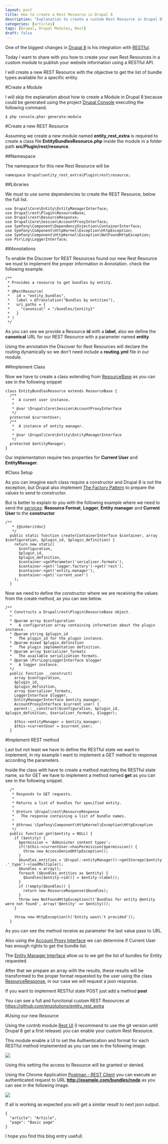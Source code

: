 ```yaml
---
layout: post
title: How to create a Rest Resource in Drupal 8
description: "Explanation to create a custom Rest Resource in Drupal 8"
categories: [articles]
tags: [Drupal, Drupal Modules, Rest]
draft: false
---
```

One of the biggest changes in <a href="https://www.drupal.org/drupal-8.0" target="_blank">Drupal 8</a> is his integration with <a href="http://en.wikipedia.org/wiki/Representational_state_transfer" target="_blank">RESTful</a>.

Today I want to share with you how to create your own Rest Resources in a custom module to publish your website information using a RESTful API.

I will create a new REST Resource with the objective to get the list of bundle types available for a specific entity.

#Create a Module

I will skip the explanation about how to create a Module in Drupal 8 because could be generated using the project <a href="http://drupalconsole.com/" target="_blank">Drupal Console</a> executing the following command.

```
$ php console.phar generate:module
```

#Create a new REST Resource

Assuming we create a new module named **entity_rest_extra** is required to create a class file **EntityBundlesResource.php** inside the module in a folder path **src/Plugin/rest/resource**.

##Namespace

The namespace for this new Rest Resource will be

```
namespace Drupal\entity_rest_extra\Plugin\rest\resource;
```

##Libraries

We must to use some dependencies to create the REST Resource, below the full list.

```
use Drupal\Core\Entity\EntityManagerInterface;
use Drupal\rest\Plugin\ResourceBase;
use Drupal\rest\ResourceResponse;
use Drupal\Core\Session\AccountProxyInterface;
use Symfony\Component\DependencyInjection\ContainerInterface;
use Symfony\Component\HttpKernel\Exception\HttpException;
use Symfony\Component\HttpKernel\Exception\NotFoundHttpException;
use Psr\Log\LoggerInterface;
```

##Annotations

To enable the Discover for REST Resources found our new Rest Resource we must to implement the proper information in Annotation. check the following example.

```
/**
 * Provides a resource to get bundles by entity.
 *
 * @RestResource(
 *   id = "entity_bundles",
 *   label = @Translation("Bundles by entities"),
 *   uri_paths = {
 *     "canonical" = "/bundles/{entity}"
 *   }
 * )
 */
```

As you can see we provide a Resource **id** with a **label**, also we define the **canonical** URL for our REST Resource with a parameter named **entity**

Using the annotation the Discover for Rest Resources will declare the routing dynamically so we don't need include a **routing.yml** file in our module.

##Implement Class

Now we have to create a class extending from <a href="https://api.drupal.org/api/drupal/core%21modules%21rest%21src%21Plugin%21ResourceBase.php/class/ResourceBase/8" target="_blank">ResourceBase</a> as you can see in the following snippet

```
class EntityBundlesResource extends ResourceBase {
  /**
   *  A curent user instance.
   *
   * @var \Drupal\Core\Session\AccountProxyInterface
   */
  protected $currentUser;
  /**
   *  A instance of entity manager.
   *
   * @var \Drupal\Core\Entity\EntityManagerInterface
   */
  protected $entityManager;
}
```

Our implementation require two properties for **Current User** and **EntityManager**.

#Class Setup

As you can imagine each class require a constructor and Drupal 8 is not the exception, but Drupal also implement
<a href="http://www.phptherightway.com/pages/Design-Patterns.html" target="_blank">The Factory Pattern</a> to prepare the values to send to constructor.

But is better to explain to you with the following example where we need to send the <a href="https://www.drupal.org/node/2133171" target="_blank">services</a>: **Resource Format**, **Logger**, **Entity manager** and **Current User** to the **constructor**

```
/**
   * {@inheritdoc}
   */
  public static function create(ContainerInterface $container, array $configuration, $plugin_id, $plugin_definition) {
    return new static(
      $configuration,
      $plugin_id,
      $plugin_definition,
      $container->getParameter('serializer.formats'),
      $container->get('logger.factory')->get('rest'),
      $container->get('entity.manager'),
      $container->get('current_user')
    );
  }
```

Now we need to define the constructor where we are receiving the values from the create method, as you can see below.

```
/**
  * Constructs a Drupal\rest\Plugin\ResourceBase object.
  *
  * @param array $configuration
  *   A configuration array containing information about the plugin instance.
  * @param string $plugin_id
  *   The plugin_id for the plugin instance.
  * @param mixed $plugin_definition
  *   The plugin implementation definition.
  * @param array $serializer_formats
  *   The available serialization formats.
  * @param \Psr\Log\LoggerInterface $logger
  *   A logger instance.
  */
  public function __construct(
    array $configuration,
    $plugin_id,
    $plugin_definition,
    array $serializer_formats,
    LoggerInterface $logger,
    EntityManagerInterface $entity_manager,
    AccountProxyInterface $current_user) {
    parent::__construct($configuration, $plugin_id, $plugin_definition, $serializer_formats, $logger);

    $this->entityManager = $entity_manager;
    $this->currentUser = $current_user;
  }
```

#Implement REST method

Last but not least we have to define the RESTful state we want to implement, in my example I want to implement a GET method to response according the parameters.

Inside the class with have to create a method matching the RESTful state name, so for GET we have to implement a method named **get** as you can see in the following snippet.

```
  /*
   * Responds to GET requests.
   *
   * Returns a list of bundles for specified entity.
   *
   * @return \Drupal\rest\ResourceResponse
   *   The response containing a list of bundle names.
   *
   * @throws \Symfony\Component\HttpKernel\Exception\HttpException
   */
  public function get($entity = NULL) {
    if ($entity) {
      $permission = 'Administer content types';
      if(!$this->currentUser->hasPermission($permission)) {
        throw new AccessDeniedHttpException();
      }
      $bundles_entities = \Drupal::entityManager()->getStorage($entity .'_type')->loadMultiple();
      $bundles = array();
      foreach ($bundles_entities as $entity) {
        $bundles[$entity->id()] = $entity->label();
      }
      if (!empty($bundles)) {
        return new ResourceResponse($bundles);
      }
      throw new NotFoundHttpException(t('Bundles for entity @entity were not found', array('@entity' => $entity)));
    }

    throw new HttpException(t('Entity wasn\'t provided'));
  }
```
As you can see the method receive as parameter the last value pass to URL.

Also using the <a href="https://api.drupal.org/api/drupal/core%21lib%21Drupal%21Core%21Session%21AccountProxyInterface.php/interface/AccountProxyInterface/8" target="_blank">Account Proxy Interface</a> we can determine if Current User has enough rights to get the bundle list.

The <a href="https://api.drupal.org/api/drupal/core%21lib%21Drupal%21Core%21Entity%21EntityManagerInterface.php/interface/EntityManagerInterface/8" target="_blank">Entity Manager Interface</a> allow us to we get the list of bundles for Entity requested.

After that we prepare an array with the results, these results will be transformed to the proper format requested by the user using the class <a href="https://api.drupal.org/api/drupal/core%21modules%21rest%21src%21ResourceResponse.php/class/ResourceResponse/8" target="_blank">ResourceResponse</a>, in our case we will request a json response.

If you want to implement RESTful state POST just add a method **post**

You can see a full and functional custom REST Resources at <a href="https://github.com/enzolutions/entity_rest_extra" target="_blank">https://github.com/enzolutions/entity_rest_extra</a>

#Using our new Resource

Using the contrib module <a href="https://www.drupal.org/project/restui/git-instructions" target="_blank">Rest UI</a> (I recommend to use the git version until Drupal 8 get a first release) you can enable your custom Rest Resource.

This module enable a UI to set the Authentication and format for each RESTful method implemented as you can see in the following image.

<img src="{{site.url}}/assets/img/restui_bundle_entities_settings.png"/>

Using this setting the access to Resource will be granted or denied.

Using the Chrome Application <a href="https://chrome.google.com/webstore/detail/postman-rest-client/fdmmgilgnpjigdojojpjoooidkmcomcm">Postman - REST Client</a> you can execute an authenticated request to URL **http://example.com/bundles/node** as you can see in the following image.

<img src="{{site.url}}/assets/img/postman_rest_request.png"/>

If all is working as expected you will get a similar result to next json output.

```
{
  "article": "Article",
  "page": "Basic page"
}
```

I hope you find this blog entry usefull.

